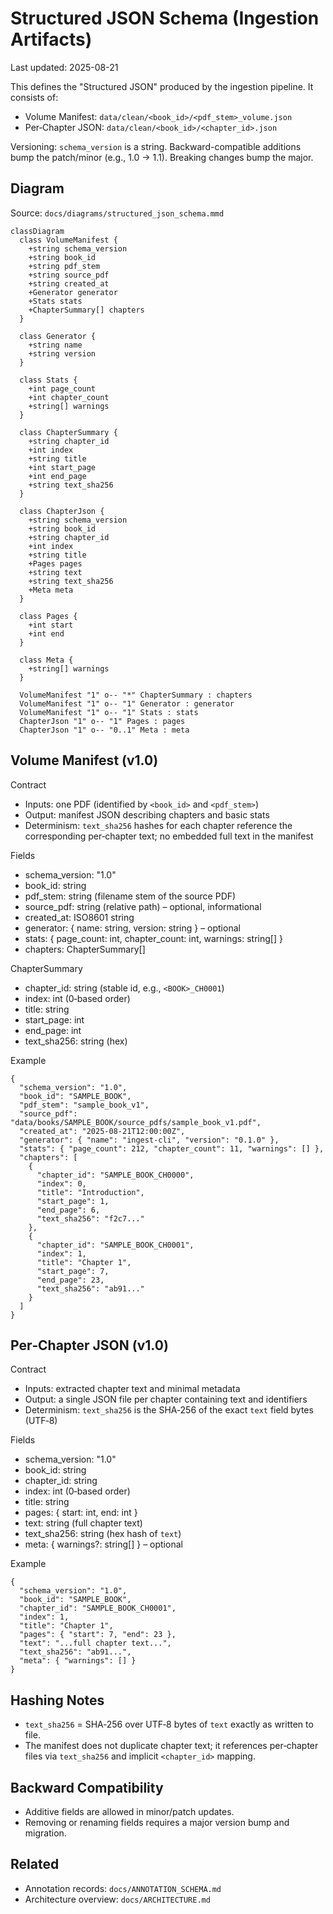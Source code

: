 # Structured JSON Schema (Ingestion Artifacts)

Last updated: 2025-08-21

This defines the "Structured JSON" produced by the ingestion pipeline. It consists of:

- Volume Manifest: `data/clean/<book_id>/<pdf_stem>_volume.json`
- Per‑Chapter JSON: `data/clean/<book_id>/<chapter_id>.json`

Versioning: `schema_version` is a string. Backward-compatible additions bump the patch/minor (e.g., 1.0 → 1.1). Breaking changes bump the major.

## Diagram

Source: `docs/diagrams/structured_json_schema.mmd`

```mermaid
classDiagram
  class VolumeManifest {
    +string schema_version
    +string book_id
    +string pdf_stem
    +string source_pdf
    +string created_at
    +Generator generator
    +Stats stats
    +ChapterSummary[] chapters
  }

  class Generator {
    +string name
    +string version
  }

  class Stats {
    +int page_count
    +int chapter_count
    +string[] warnings
  }

  class ChapterSummary {
    +string chapter_id
    +int index
    +string title
    +int start_page
    +int end_page
    +string text_sha256
  }

  class ChapterJson {
    +string schema_version
    +string book_id
    +string chapter_id
    +int index
    +string title
    +Pages pages
    +string text
    +string text_sha256
    +Meta meta
  }

  class Pages {
    +int start
    +int end
  }

  class Meta {
    +string[] warnings
  }

  VolumeManifest "1" o-- "*" ChapterSummary : chapters
  VolumeManifest "1" o-- "1" Generator : generator
  VolumeManifest "1" o-- "1" Stats : stats
  ChapterJson "1" o-- "1" Pages : pages
  ChapterJson "1" o-- "0..1" Meta : meta
```

## Volume Manifest (v1.0)

Contract

- Inputs: one PDF (identified by `<book_id>` and `<pdf_stem>`)
- Output: manifest JSON describing chapters and basic stats
- Determinism: `text_sha256` hashes for each chapter reference the corresponding per‑chapter text; no embedded full text in the manifest

Fields

- schema_version: "1.0"
- book_id: string
- pdf_stem: string (filename stem of the source PDF)
- source_pdf: string (relative path) – optional, informational
- created_at: ISO8601 string
- generator: { name: string, version: string } – optional
- stats: { page_count: int, chapter_count: int, warnings: string[] }
- chapters: ChapterSummary[]

ChapterSummary

- chapter_id: string (stable id, e.g., `<BOOK>_CH0001`)
- index: int (0‑based order)
- title: string
- start_page: int
- end_page: int
- text_sha256: string (hex)

Example

```jsonc
{
  "schema_version": "1.0",
  "book_id": "SAMPLE_BOOK",
  "pdf_stem": "sample_book_v1",
  "source_pdf": "data/books/SAMPLE_BOOK/source_pdfs/sample_book_v1.pdf",
  "created_at": "2025-08-21T12:00:00Z",
  "generator": { "name": "ingest-cli", "version": "0.1.0" },
  "stats": { "page_count": 212, "chapter_count": 11, "warnings": [] },
  "chapters": [
    {
      "chapter_id": "SAMPLE_BOOK_CH0000",
      "index": 0,
      "title": "Introduction",
      "start_page": 1,
      "end_page": 6,
      "text_sha256": "f2c7..."
    },
    {
      "chapter_id": "SAMPLE_BOOK_CH0001",
      "index": 1,
      "title": "Chapter 1",
      "start_page": 7,
      "end_page": 23,
      "text_sha256": "ab91..."
    }
  ]
}
```

## Per‑Chapter JSON (v1.0)

Contract

- Inputs: extracted chapter text and minimal metadata
- Output: a single JSON file per chapter containing text and identifiers
- Determinism: `text_sha256` is the SHA‑256 of the exact `text` field bytes (UTF‑8)

Fields

- schema_version: "1.0"
- book_id: string
- chapter_id: string
- index: int (0‑based order)
- title: string
- pages: { start: int, end: int }
- text: string (full chapter text)
- text_sha256: string (hex hash of `text`)
- meta: { warnings?: string[] } – optional

Example

```jsonc
{
  "schema_version": "1.0",
  "book_id": "SAMPLE_BOOK",
  "chapter_id": "SAMPLE_BOOK_CH0001",
  "index": 1,
  "title": "Chapter 1",
  "pages": { "start": 7, "end": 23 },
  "text": "...full chapter text...",
  "text_sha256": "ab91...",
  "meta": { "warnings": [] }
}
```

## Hashing Notes

- `text_sha256` = SHA‑256 over UTF‑8 bytes of `text` exactly as written to file.
- The manifest does not duplicate chapter text; it references per‑chapter files via `text_sha256` and implicit `<chapter_id>` mapping.

## Backward Compatibility

- Additive fields are allowed in minor/patch updates.
- Removing or renaming fields requires a major version bump and migration.

## Related

- Annotation records: `docs/ANNOTATION_SCHEMA.md`
- Architecture overview: `docs/ARCHITECTURE.md`
